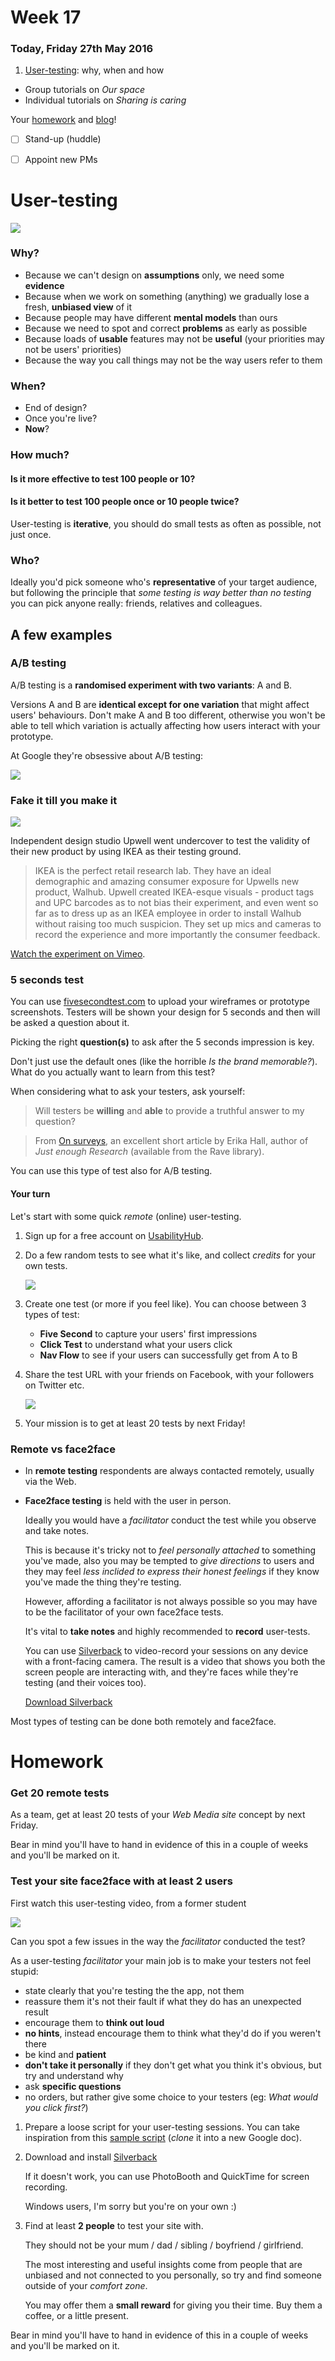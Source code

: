 # Week 17

### Today, Friday 27th May 2016

1. [User-testing](#user-testing): why, when and how
* Group tutorials on *Our space* 
* Individual tutorials on *Sharing is caring*

Your [homework](#homework) and [blog](#blog)!

- [ ] Stand-up (huddle)
- [ ] Appoint new PMs


# User-testing

[![](assets/guinea-pig.jpg)](http://www.phrases.org.uk/meanings/guinea-pig.html)

### Why?

* Because we can't design on **assumptions** only, we need some **evidence**
* Because when we work on something (anything) we gradually lose a fresh, **unbiased view** of it
* Because people may have different **mental models** than ours
* Because we need to spot and correct **problems** as early as possible
* Because loads of **usable** features may not be **useful** (your priorities may not be users' priorities)
* Because the way you call things may not be the way users refer to them 

### When?

* End of design?
* Once you're live?
* **Now**?

### How much?

#### Is it more effective to test 100 people or 10?

#### Is it better to test 100 people once or 10 people twice? 

<!-- Test many times, few people at a time -->

User-testing is **iterative**, you should do small tests as often as possible, not just once.

### Who?

Ideally you'd pick someone who's **representative** of your target audience, but following the principle that *some testing is way better than no testing* you can pick anyone really: friends, relatives and colleagues.

## A few examples

### A/B testing

A/B testing is a **randomised experiment with two variants**: A and B. 

Versions A and B are **identical except for one variation** that might affect users' behaviours. Don't make A and B too different, otherwise you won't be able to tell which variation is actually affecting how users interact with your prototype.

<!--You can A/B test both digital and physical prototypes.-->

<!-- Click the image for a slide show on how Google tested millions of shades of blue to optimise their traffic and click through rate -->

At Google they're obsessive about A/B testing:

[![](assets/google-ab-testing.png)](http://www.slideshare.net/andrew_null/metrics-driven-design-by-joshua-porter/4-Doug_Bowman_on_Design_at)

### Fake it till you make it

<!--Hack IKEA-->

[![](assets/hack-ikea.png)](https://vimeo.com/79313674)

Independent design studio Upwell went undercover to test the validity of their new product by using IKEA as their testing ground.

> IKEA is the perfect retail research lab. They have an ideal demographic and amazing consumer exposure for Upwells new product, Walhub. Upwell created IKEA-esque visuals - product tags and UPC barcodes as to not bias their experiment, and even went so far as to dress up as an IKEA employee in order to install Walhub without raising too much suspicion. They set up mics and cameras to record the experience and more importantly the consumer feedback.

[Watch the experiment on Vimeo](https://vimeo.com/79313674).

### 5 seconds test

You can use [fivesecondtest.com](http://fivesecondtest.com) to upload your wireframes or prototype screenshots. Testers will be shown your design for 5 seconds and then will be asked a question about it.

Picking the right **question(s)** to ask after the 5 seconds impression is key.

Don't just use the default ones (like the horrible *Is the brand memorable?*). What do you actually want to learn from this test? 

When considering what to ask your testers, ask yourself:

> Will testers be **willing** and **able** to provide a truthful answer to my question?

> From [On surveys](https://medium.com/research-things/on-surveys-5a73dda5e9a0#.3vujbmw95), an excellent short article by Erika Hall, author of *Just enough Research* (available from the Rave library). 

You can use this type of test also for A/B testing.

#### Your turn

Let's start with some quick *remote* (online) user-testing.

1. Sign up for a free account on [UsabilityHub](https://usabilityhub.com/users/sign_up).
2. Do a few random tests to see what it's like, and collect *credits* for your own tests.

	![](assets/usabilityhub-random-test.png)
3. Create one test (or more if you feel like). You can choose between 3 types of test:

	* **Five Second** to capture your users' first impressions
	* **Click Test** to understand what your users click
	* **Nav Flow** to see if your users can successfully get from A to B
4. Share the test URL with your friends on Facebook, with your followers on Twitter etc. 
	
	![](assets/usabilit-hub-recruit.png) 
5. Your mission is to get at least 20 tests by next Friday!


<!--
## Types of user-testing

### Quantitative vs qualitative

* **Quantitative** testing is used to observe and measure behaviour, generally resulting in statistical data. 

	**Surveys**, **tree testing** and **analytics** are quantitative methods. 

* **Qualitative** testing is used to gather insights on what users are experiencing when they behave or why.

	**Interviews** and **lab testing** are the most common qualitative methods. 	
-->

### Remote vs face2face

* In **remote testing** respondents are always contacted remotely, usually via the Web.

* **Face2face testing** is held with the user in person. 

	Ideally you would have a *facilitator* conduct the test while you observe and take notes. 

	This is because it's tricky not to *feel personally attached* to something you've made, also you may be tempted to *give directions* to users and they may feel *less inclided to express their honest feelings* if they know you've made the thing they're testing. 

	However, affording a facilitator is not always possible so you may have to be the facilitator of your own face2face tests.

	It's vital to **take notes** and highly recommended to **record** user-tests. 

	You can use [Silverback](http://silverbackapp.com) to video-record your sessions on any device with a front-facing camera. The result is a video that shows you both the screen people are interacting with, and they're faces while they're testing (and their voices too).

	[Download Silverback](http://silverback.s3.amazonaws.com/silverback2.zip)

Most types of testing can be done both remotely and face2face.





# Homework

### Get 20 remote tests

As a team, get at least 20 tests of your *Web Media site* concept by next Friday.

Bear in mind you'll have to hand in evidence of this in a couple of weeks and you'll be marked on it.

### Test your site face2face with at least 2 users

First watch this user-testing video, from a former student

[![](https://raw.githubusercontent.com/RavensbourneWebMedia/WEB14204/master/sessions/assets/silverback-user-testing-sample.png)](https://drive.google.com/file/d/0B01q99xxaTw_Mk5Ua3pyOVJzSFU/view?usp=sharing)

Can you spot a few issues in the way the *facilitator* conducted the test?

<!-- 

	* Explained testers what the app is about, instead of asking them
	* Think out loud if you can
	* What is the point of this test?
	* Facebook tab open before you show the actual thing
	* If there's something important in the bottom-right corner of your screen, it would be better if it wasn't hidden in the final video
	
 -->
 
As a user-testing *facilitator* your main job is to make your testers not feel stupid:

* state clearly that you're testing the the app, not them
* reassure them it's not their fault if what they do has an unexpected result
* encourage them to **think out loud**
* **no hints**, instead encourage them to think what they'd do if you weren't there
* be kind and **patient** 
* **don't take it personally** if they don't get what you think it's obvious, but try and understand why
* ask **specific questions**
* no orders, but rather give some choice to your testers (eg: *What would you click first?*)

<!-- -->

1. Prepare a loose script for your user-testing sessions. You can take inspiration from this [sample script](https://docs.google.com/document/d/17IuAMJojz0dlvBFh7QBDBgUWun2NyRZ6hlRwLdqYcH0/edit?usp=sharing) (*clone* it into a new Google doc).
2. Download and install [Silverback](http://silverbackapp.com)

	If it doesn't work, you can use PhotoBooth and QuickTime for screen recording.

	Windows users, I'm sorry but you're on your own :)
3. Find at least **2 people** to test your site with. 

	They should not be your mum / dad / sibling / boyfriend / girlfriend. 

	The most interesting and useful insights come from people that are unbiased and not connected to you personally, so try and find someone outside of your *comfort zone*.

	You may offer them a **small reward** for giving you their time. Buy them a coffee, or a little present.

Bear in mind you'll have to hand in evidence of this in a couple of weeks and you'll be marked on it.


